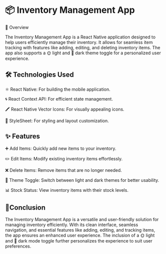 
# 📦 Inventory Management App

📝 Overview

The Inventory Management App is a React Native application designed to help users efficiently manage their inventory. It allows for seamless item tracking with features like adding, editing, and deleting inventory items. The app also supports a 🌞 light and 🌙 dark theme toggle for a personalized user experience.
## 🛠️ Technologies Used

⚛️ React Native: For building the mobile application.

🌀 React Context API: For efficient state management.

🖍️ React Native Vector Icons: For visually appealing icons.

🎨 StyleSheet: For styling and layout customization.

## ✨ Features

➕ Add Items: Quickly add new items to your inventory.

✏️ Edit Items: Modify existing inventory items effortlessly.

❌ Delete Items: Remove items that are no longer needed.

🎨 Theme Toggle: Switch between light and dark themes for better usability.

📊 Stock Status: View inventory items with their stock levels.


##  📌Conclusion

The Inventory Management App is a versatile and user-friendly solution for managing inventory efficiently. With its clean interface, seamless navigation, and essential features like adding, editing, and tracking items, the app ensures an enhanced user experience. The inclusion of a 🌞 light and 🌙 dark mode toggle further personalizes the experience to suit user preferences.